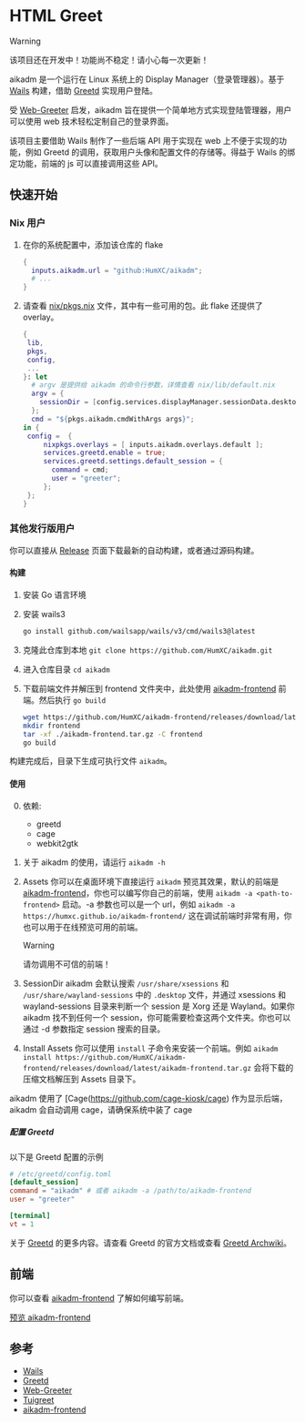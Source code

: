 # HTML Greet

> [!WARNING]
> 该项目还在开发中！功能尚不稳定！请小心每一次更新！

aikadm 是一个运行在 Linux 系统上的 Display Manager（登录管理器）。基于 [Wails](https://github.com/wailsapp/wails) 构建，借助 [Greetd](https://sr.ht/~kennylevinsen/greetd/) 实现用户登陆。

受 [Web-Greeter](https://github.com/JezerM/web-greeter) 启发，aikadm 旨在提供一个简单地方式实现登陆管理器，用户可以使用 web 技术轻松定制自己的登录界面。

该项目主要借助 Wails 制作了一些后端 API 用于实现在 web 上不便于实现的功能，例如 Greetd 的调用，获取用户头像和配置文件的存储等。得益于 Wails 的绑定功能，前端的 js 可以直接调用这些 API。

## 快速开始

### Nix 用户

1. 在你的系统配置中，添加该仓库的 flake

    ```nix
    {
      inputs.aikadm.url = "github:HumXC/aikadm";
      # ...
    }
    ```

2. 请查看 [nix/pkgs.nix](https://github.com/HumXC/aikadm/blob/main/nix/pkgs.nix) 文件，其中有一些可用的包。此 flake 还提供了 overlay。

    ```nix
    {
     lib,
     pkgs,
     config,
     ...
    }: let
      # argv 是提供给 aikadm 的命令行参数，详情查看 nix/lib/default.nix
      argv = {
        sessionDir = [config.services.displayManager.sessionData.desktops.out];
      };
      cmd = "${pkgs.aikadm.cmdWithArgs args}";
    in {
     config =  {
         nixpkgs.overlays = [ inputs.aikadm.overlays.default ];
         services.greetd.enable = true;
         services.greetd.settings.default_session = {
           command = cmd;
           user = "greeter";
         };
     };
    }
    ```

### 其他发行版用户

你可以直接从 [Release](https://github.com/HumXC/aikadm/releases/tag/latest) 页面下载最新的自动构建，或者通过源码构建。

#### 构建

1. 安装 Go 语言环境
2. 安装 wails3

    ```bash
    go install github.com/wailsapp/wails/v3/cmd/wails3@latest
    ```

3. 克隆此仓库到本地
   `git clone https://github.com/HumXC/aikadm.git`
4. 进入仓库目录
   `cd aikadm`
5. 下载前端文件并解压到 frontend 文件夹中，此处使用 [aikadm-frontend](https://github.com/HumXC/aikadm-frontend) 前端。然后执行 `go build`

    ```bash
    wget https://github.com/HumXC/aikadm-frontend/releases/download/latest/aikadm-frontend.tar.gz
    mkdir frontend
    tar -xf ./aikadm-frontend.tar.gz -C frontend
    go build
    ```

构建完成后，目录下生成可执行文件 `aikadm`。

#### 使用

0. 依赖:

    - greetd
    - cage
    - webkit2gtk

1. 关于 aikadm 的使用，请运行 `aikadm -h`

2. Assets
   你可以在桌面环境下直接运行 `aikadm` 预览其效果，默认的前端是 [aikadm-frontend](https://github.com/HumXC/aikadm-frontend)，你也可以编写你自己的前端，使用 `aikadm -a <path-to-frontend>` 启动。-a 参数也可以是一个 url，例如 `aikadm -a https://humxc.github.io/aikadm-frontend/` 这在调试前端时非常有用，你也可以用于在线预览可用的前端。

    > [!WARNING]
    > 请勿调用不可信的前端！

3. SessionDir
   aikadm 会默认搜索 `/usr/share/xsessions` 和 `/usr/share/wayland-sessions` 中的 `.desktop` 文件，并通过 xsessions 和 wayland-sessions 目录来判断一个 session 是 Xorg 还是 Wayland。如果你 aikadm 找不到任何一个 session，你可能需要检查这两个文件夹。你也可以通过 -d 参数指定 session 搜索的目录。

4. Install Assets
   你可以使用 `install` 子命令来安装一个前端。例如 `aikadm install https://github.com/HumXC/aikadm-frontend/releases/download/latest/aikadm-frontend.tar.gz` 会将下载的压缩文档解压到 Assets 目录下。

aikadm 使用了 [Cage(https://github.com/cage-kiosk/cage) 作为显示后端，aikadm 会自动调用 cage，请确保系统中装了 cage

##### 配置 Greetd

以下是 Greetd 配置的示例

```toml
# /etc/greetd/config.toml
[default_session]
command = "aikadm" # 或者 aikadm -a /path/to/aikadm-frontend
user = "greeter"

[terminal]
vt = 1
```

关于 [Greetd](https://sr.ht/~kennylevinsen/greetd/) 的更多内容。请查看 Greetd 的官方文档或查看 [Greetd Archwiki](https://wiki.archlinux.org/title/Greetd)。

## 前端

你可以查看 [aikadm-frontend](https://github.com/HumXC/aikadm-frontend/) 了解如何编写前端。

[预览 aikadm-frontend](https://humxc.github.io/aikadm-frontend/)

## 参考

-   [Wails](https://github.com/wailsapp/wails)
-   [Greetd](https://sr.ht/~kennylevinsen/greetd/)
-   [Web-Greeter](https://github.com/JezerM/web-greeter)
-   [Tuigreet](https://github.com/apognu/tuigreet/)
-   [aikadm-frontend](https://github.com/HumXC/aikadm-frontend)
